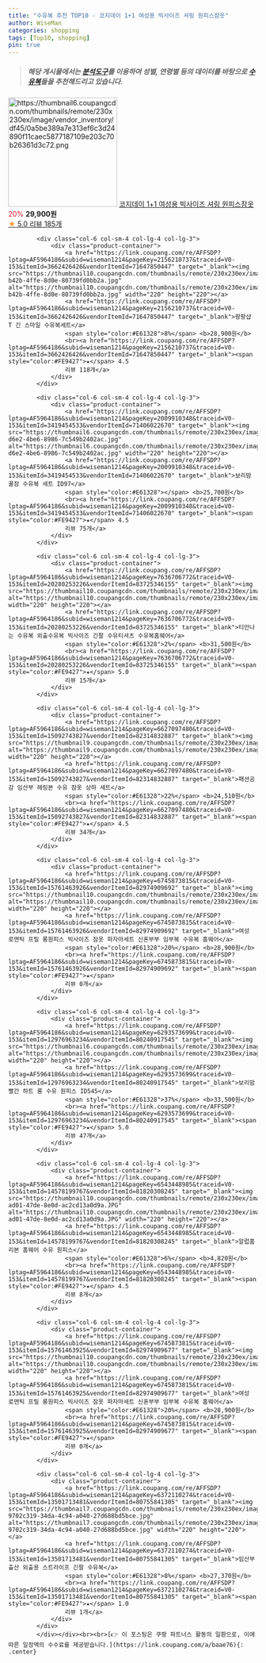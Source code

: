 ```yaml
---
title: "수유복 추천 TOP10 - 코지데이 1+1 여성용 빅사이즈 셔링 원피스잠옷"
author: WiseMan
categories: shopping
tags: [Top10, shopping]
pin: true
---
```


> ##### 해당 게시물에서는 [**분석도구**](https://itemscout.io/)를 이용하여 **성별**, **연령별** 등의 데이터를 바탕으로 [**수유복**](https://link.coupang.com/a/baae76)들을 추천해드리고 있습니다.
<div class="container"><div class="row">
            <div class="col-6 col-sm-4 col-lg-4 col-lg-3">
                <div class="product-container">
                    <a href="https://link.coupang.com/re/AFFSDP?lptag=AF5964186&subid=wiseman1214&pageKey=6771948075&traceid=V0-153&itemId=15902762212&vendorItemId=86973607718" target="_blank"><img src="https://thumbnail6.coupangcdn.com/thumbnails/remote/230x230ex/image/vendor_inventory/df45/0a5be389a7e313ef6c3d24890f11caec5877187109e203c70b26361d3c72.png" alt="https://thumbnail6.coupangcdn.com/thumbnails/remote/230x230ex/image/vendor_inventory/df45/0a5be389a7e313ef6c3d24890f11caec5877187109e203c70b26361d3c72.png" width="220" height="220"></a>
                    <a href="https://link.coupang.com/re/AFFSDP?lptag=AF5964186&subid=wiseman1214&pageKey=6771948075&traceid=V0-153&itemId=15902762212&vendorItemId=86973607718" target="_blank">코지데이 1+1 여성용 빅사이즈 셔링 원피스잠옷</a>
                    <span style="color:#E61328">20%</span> <b>29,900원</b>
                    <br><a href="https://link.coupang.com/re/AFFSDP?lptag=AF5964186&subid=wiseman1214&pageKey=6771948075&traceid=V0-153&itemId=15902762212&vendorItemId=86973607718" target="_blank"><span style="color:#FE9427">★</span> 5.0
                    리뷰 185개</a>
                </div>
            </div>
            
            <div class="col-6 col-sm-4 col-lg-4 col-lg-3">
                <div class="product-container">
                    <a href="https://link.coupang.com/re/AFFSDP?lptag=AF5964186&subid=wiseman1214&pageKey=2156210737&traceid=V0-153&itemId=3662426426&vendorItemId=71647850447" target="_blank"><img src="https://thumbnail10.coupangcdn.com/thumbnails/remote/230x230ex/image/retail/images/2020/09/15/14/9/55b9e6b9-b42b-4ffe-8d0e-80739fd0bb2a.jpg" alt="https://thumbnail10.coupangcdn.com/thumbnails/remote/230x230ex/image/retail/images/2020/09/15/14/9/55b9e6b9-b42b-4ffe-8d0e-80739fd0bb2a.jpg" width="220" height="220"></a>
                    <a href="https://link.coupang.com/re/AFFSDP?lptag=AF5964186&subid=wiseman1214&pageKey=2156210737&traceid=V0-153&itemId=3662426426&vendorItemId=71647850447" target="_blank">팡팡샵 T 긴 스마일 수유복세트</a>
                    <span style="color:#E61328">8%</span> <b>28,900원</b>
                    <br><a href="https://link.coupang.com/re/AFFSDP?lptag=AF5964186&subid=wiseman1214&pageKey=2156210737&traceid=V0-153&itemId=3662426426&vendorItemId=71647850447" target="_blank"><span style="color:#FE9427">★</span> 4.5
                    리뷰 118개</a>
                </div>
            </div>
            
            <div class="col-6 col-sm-4 col-lg-4 col-lg-3">
                <div class="product-container">
                    <a href="https://link.coupang.com/re/AFFSDP?lptag=AF5964186&subid=wiseman1214&pageKey=2009910348&traceid=V0-153&itemId=3419454533&vendorItemId=71406022670" target="_blank"><img src="https://thumbnail6.coupangcdn.com/thumbnails/remote/230x230ex/image/retail/images/2020/08/21/15/3/e3a4907a-d6e2-4be6-8986-7c549b2402ac.jpg" alt="https://thumbnail6.coupangcdn.com/thumbnails/remote/230x230ex/image/retail/images/2020/08/21/15/3/e3a4907a-d6e2-4be6-8986-7c549b2402ac.jpg" width="220" height="220"></a>
                    <a href="https://link.coupang.com/re/AFFSDP?lptag=AF5964186&subid=wiseman1214&pageKey=2009910348&traceid=V0-153&itemId=3419454533&vendorItemId=71406022670" target="_blank">보리맘 꿀잠 수유복 세트 ID97</a>
                    <span style="color:#E61328"></span> <b>25,700원</b>
                    <br><a href="https://link.coupang.com/re/AFFSDP?lptag=AF5964186&subid=wiseman1214&pageKey=2009910348&traceid=V0-153&itemId=3419454533&vendorItemId=71406022670" target="_blank"><span style="color:#FE9427">★</span> 4.5
                    리뷰 75개</a>
                </div>
            </div>
            
            <div class="col-6 col-sm-4 col-lg-4 col-lg-3">
                <div class="product-container">
                    <a href="https://link.coupang.com/re/AFFSDP?lptag=AF5964186&subid=wiseman1214&pageKey=7636706772&traceid=V0-153&itemId=20280253226&vendorItemId=83725346155" target="_blank"><img src="https://thumbnail10.coupangcdn.com/thumbnails/remote/230x230ex/image/vendor_inventory/e819/30384e7e168c1eeef95c1e802740858eac38f1852a330df90d82994540cb.jpg" alt="https://thumbnail10.coupangcdn.com/thumbnails/remote/230x230ex/image/vendor_inventory/e819/30384e7e168c1eeef95c1e802740858eac38f1852a330df90d82994540cb.jpg" width="220" height="220"></a>
                    <a href="https://link.coupang.com/re/AFFSDP?lptag=AF5964186&subid=wiseman1214&pageKey=7636706772&traceid=V0-153&itemId=20280253226&vendorItemId=83725346155" target="_blank">티안나는 수유복 외출수유복 빅사이즈 긴팔 수유티셔츠 수유복홈웨어</a>
                    <span style="color:#E61328">2%</span> <b>31,500원</b>
                    <br><a href="https://link.coupang.com/re/AFFSDP?lptag=AF5964186&subid=wiseman1214&pageKey=7636706772&traceid=V0-153&itemId=20280253226&vendorItemId=83725346155" target="_blank"><span style="color:#FE9427">★</span> 5.0
                    리뷰 15개</a>
                </div>
            </div>
            
            <div class="col-6 col-sm-4 col-lg-4 col-lg-3">
                <div class="product-container">
                    <a href="https://link.coupang.com/re/AFFSDP?lptag=AF5964186&subid=wiseman1214&pageKey=6627097480&traceid=V0-153&itemId=15092743827&vendorItemId=82314832887" target="_blank"><img src="https://thumbnail9.coupangcdn.com/thumbnails/remote/230x230ex/image/rs_quotation_api/oyvzgto3/ab5f96e229094a2495793c404c7361c7.jpg" alt="https://thumbnail9.coupangcdn.com/thumbnails/remote/230x230ex/image/rs_quotation_api/oyvzgto3/ab5f96e229094a2495793c404c7361c7.jpg" width="220" height="220"></a>
                    <a href="https://link.coupang.com/re/AFFSDP?lptag=AF5964186&subid=wiseman1214&pageKey=6627097480&traceid=V0-153&itemId=15092743827&vendorItemId=82314832887" target="_blank">패션공감 임산부 헤링본 수유 잠옷 상하 세트</a>
                    <span style="color:#E61328">22%</span> <b>24,510원</b>
                    <br><a href="https://link.coupang.com/re/AFFSDP?lptag=AF5964186&subid=wiseman1214&pageKey=6627097480&traceid=V0-153&itemId=15092743827&vendorItemId=82314832887" target="_blank"><span style="color:#FE9427">★</span> 4.5
                    리뷰 34개</a>
                </div>
            </div>
            
            <div class="col-6 col-sm-4 col-lg-4 col-lg-3">
                <div class="product-container">
                    <a href="https://link.coupang.com/re/AFFSDP?lptag=AF5964186&subid=wiseman1214&pageKey=6745873815&traceid=V0-153&itemId=15761463926&vendorItemId=82974909692" target="_blank"><img src="https://thumbnail10.coupangcdn.com/thumbnails/remote/230x230ex/image/vendor_inventory/eb3d/ddb8993401fa047f06121bf7ef3bfc56003a6ac9c6db1595cfe71adf1085.jpeg" alt="https://thumbnail10.coupangcdn.com/thumbnails/remote/230x230ex/image/vendor_inventory/eb3d/ddb8993401fa047f06121bf7ef3bfc56003a6ac9c6db1595cfe71adf1085.jpeg" width="220" height="220"></a>
                    <a href="https://link.coupang.com/re/AFFSDP?lptag=AF5964186&subid=wiseman1214&pageKey=6745873815&traceid=V0-153&itemId=15761463926&vendorItemId=82974909692" target="_blank">여성 로맨틱 프릴 롱원피스 빅사이즈 잠옷 파자마세트 신혼부부 임부복 수유복 홈웨어</a>
                    <span style="color:#E61328">20%</span> <b>28,900원</b>
                    <br><a href="https://link.coupang.com/re/AFFSDP?lptag=AF5964186&subid=wiseman1214&pageKey=6745873815&traceid=V0-153&itemId=15761463926&vendorItemId=82974909692" target="_blank"><span style="color:#FE9427">★</span> 
                    리뷰 0개</a>
                </div>
            </div>
            
            <div class="col-6 col-sm-4 col-lg-4 col-lg-3">
                <div class="product-container">
                    <a href="https://link.coupang.com/re/AFFSDP?lptag=AF5964186&subid=wiseman1214&pageKey=6293573699&traceid=V0-153&itemId=12976963234&vendorItemId=80240917545" target="_blank"><img src="https://thumbnail6.coupangcdn.com/thumbnails/remote/230x230ex/image/rs_quotation_api/5h6mo1rm/b111858067d842cd9658046fbe4f2703.jpg" alt="https://thumbnail6.coupangcdn.com/thumbnails/remote/230x230ex/image/rs_quotation_api/5h6mo1rm/b111858067d842cd9658046fbe4f2703.jpg" width="220" height="220"></a>
                    <a href="https://link.coupang.com/re/AFFSDP?lptag=AF5964186&subid=wiseman1214&pageKey=6293573699&traceid=V0-153&itemId=12976963234&vendorItemId=80240917545" target="_blank">보리맘 빨간 하트 롱 수유 원피스 ID545</a>
                    <span style="color:#E61328">37%</span> <b>33,500원</b>
                    <br><a href="https://link.coupang.com/re/AFFSDP?lptag=AF5964186&subid=wiseman1214&pageKey=6293573699&traceid=V0-153&itemId=12976963234&vendorItemId=80240917545" target="_blank"><span style="color:#FE9427">★</span> 5.0
                    리뷰 47개</a>
                </div>
            </div>
            
            <div class="col-6 col-sm-4 col-lg-4 col-lg-3">
                <div class="product-container">
                    <a href="https://link.coupang.com/re/AFFSDP?lptag=AF5964186&subid=wiseman1214&pageKey=6543448985&traceid=V0-153&itemId=14578199767&vendorItemId=81820308245" target="_blank"><img src="https://thumbnail10.coupangcdn.com/thumbnails/remote/230x230ex/image/retail/images/2022/05/26/15/2/702287a3-ad01-47de-8e0d-ac2cd13a0d9a.JPG" alt="https://thumbnail10.coupangcdn.com/thumbnails/remote/230x230ex/image/retail/images/2022/05/26/15/2/702287a3-ad01-47de-8e0d-ac2cd13a0d9a.JPG" width="220" height="220"></a>
                    <a href="https://link.coupang.com/re/AFFSDP?lptag=AF5964186&subid=wiseman1214&pageKey=6543448985&traceid=V0-153&itemId=14578199767&vendorItemId=81820308245" target="_blank">알럽홈 리본 홈웨어 수유 원피스</a>
                    <span style="color:#E61328">6%</span> <b>4,820원</b>
                    <br><a href="https://link.coupang.com/re/AFFSDP?lptag=AF5964186&subid=wiseman1214&pageKey=6543448985&traceid=V0-153&itemId=14578199767&vendorItemId=81820308245" target="_blank"><span style="color:#FE9427">★</span> 4.5
                    리뷰 8개</a>
                </div>
            </div>
            
            <div class="col-6 col-sm-4 col-lg-4 col-lg-3">
                <div class="product-container">
                    <a href="https://link.coupang.com/re/AFFSDP?lptag=AF5964186&subid=wiseman1214&pageKey=6745873815&traceid=V0-153&itemId=15761463925&vendorItemId=82974909677" target="_blank"><img src="https://thumbnail10.coupangcdn.com/thumbnails/remote/230x230ex/image/vendor_inventory/eb3d/ddb8993401fa047f06121bf7ef3bfc56003a6ac9c6db1595cfe71adf1085.jpeg" alt="https://thumbnail10.coupangcdn.com/thumbnails/remote/230x230ex/image/vendor_inventory/eb3d/ddb8993401fa047f06121bf7ef3bfc56003a6ac9c6db1595cfe71adf1085.jpeg" width="220" height="220"></a>
                    <a href="https://link.coupang.com/re/AFFSDP?lptag=AF5964186&subid=wiseman1214&pageKey=6745873815&traceid=V0-153&itemId=15761463925&vendorItemId=82974909677" target="_blank">여성 로맨틱 프릴 롱원피스 빅사이즈 잠옷 파자마세트 신혼부부 임부복 수유복 홈웨어</a>
                    <span style="color:#E61328">20%</span> <b>28,900원</b>
                    <br><a href="https://link.coupang.com/re/AFFSDP?lptag=AF5964186&subid=wiseman1214&pageKey=6745873815&traceid=V0-153&itemId=15761463925&vendorItemId=82974909677" target="_blank"><span style="color:#FE9427">★</span> 
                    리뷰 0개</a>
                </div>
            </div>
            
            <div class="col-6 col-sm-4 col-lg-4 col-lg-3">
                <div class="product-container">
                    <a href="https://link.coupang.com/re/AFFSDP?lptag=AF5964186&subid=wiseman1214&pageKey=6372110274&traceid=V0-153&itemId=13501713481&vendorItemId=80755841305" target="_blank"><img src="https://thumbnail7.coupangcdn.com/thumbnails/remote/230x230ex/image/retail/images/1056519487980010-9702c319-34da-4c94-a040-27d688bd5bce.jpg" alt="https://thumbnail7.coupangcdn.com/thumbnails/remote/230x230ex/image/retail/images/1056519487980010-9702c319-34da-4c94-a040-27d688bd5bce.jpg" width="220" height="220"></a>
                    <a href="https://link.coupang.com/re/AFFSDP?lptag=AF5964186&subid=wiseman1214&pageKey=6372110274&traceid=V0-153&itemId=13501713481&vendorItemId=80755841305" target="_blank">임산부 출산 외출용 스트라이프 긴팔 수유복</a>
                    <span style="color:#E61328">8%</span> <b>27,370원</b>
                    <br><a href="https://link.coupang.com/re/AFFSDP?lptag=AF5964186&subid=wiseman1214&pageKey=6372110274&traceid=V0-153&itemId=13501713481&vendorItemId=80755841305" target="_blank"><span style="color:#FE9427">★</span> 1.0
                    리뷰 1개</a>
                </div>
            </div>
            </div></div><br><br>[👉 이 포스팅은 쿠팡 파트너스 활동의 일환으로, 이에 따른 일정액의 수수료를 제공받습니다.](https://link.coupang.com/a/baae76){: .center}